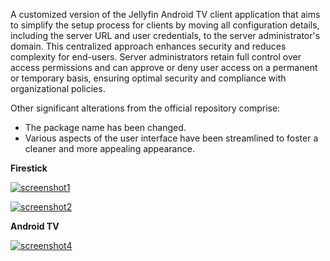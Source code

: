 A customized version of the Jellyfin Android TV client application that aims to simplify the setup process for clients by moving all configuration details, including the server URL and user credentials, to the server administrator's domain. This centralized approach enhances security and reduces complexity for end-users. Server administrators retain full control over access permissions and can approve or deny user access on a permanent or temporary basis, ensuring optimal security and compliance with organizational policies.

Other significant alterations from the official repository comprise:
- The package name has been changed.
- Various aspects of the user interface have been streamlined to foster a cleaner and more appealing appearance.

**Firestick**

<a href="https://ibb.co/dJR10PC"><img src="https://i.ibb.co/WpLqWk8/screenshot1.png" alt="screenshot1" border="0"></a>

<a href="https://ibb.co/4P3Y76J"><img src="https://i.ibb.co/QrtCf2X/screenshot2.png" alt="screenshot2" border="0"></a>

**Android TV**

<a href="https://ibb.co/fFYbfpY"><img src="https://i.ibb.co/7CJHPWJ/screenshot4.png" alt="screenshot4" border="0"></a>
